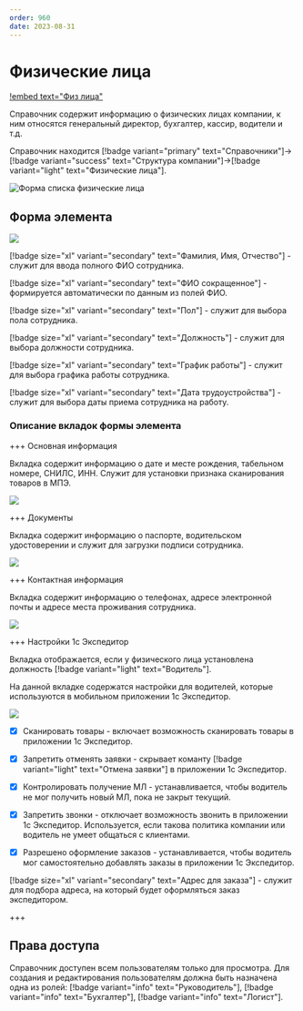 ```yaml
---
order: 960
date: 2023-08-31
---
```

# Физические лица

[!embed text="Физ лица"](https://vkvideo.ru/video-231770631_456239042)


Справочник содержит информацию о физических лицах компании, к ним относятся генеральный директор, бухгалтер, кассир, водители и т.д.

Справочник находится [!badge variant="primary" text="Справочники"]->[!badge variant="success" text="Структура компании"]->[!badge variant="light" text="Физические лица"].

![Форма списка физические лица](/images/Форма_списка_физические_лица.jpg)

## Форма элемента

![](/images/Форма_элемента_физические_лица.jpg)

[!badge size="xl" variant="secondary" text="Фамилия, Имя, Отчество"] -  служит для ввода полного ФИО сотрудника.

[!badge size="xl" variant="secondary" text="ФИО сокращенное"] - формируется автоматически по данным из полей ФИО.

[!badge size="xl" variant="secondary" text="Пол"] - служит для выбора пола сотрудника.

[!badge size="xl" variant="secondary" text="Должность"] - служит для выбора должности сотрудника.

[!badge size="xl" variant="secondary" text="График работы"] - служит для выбора графика работы сотрудника.

[!badge size="xl" variant="secondary" text="Дата трудоустройства"] - служит для выбора даты приема  сотрудника на работу.

### Описание вкладок формы элемента

+++ Основная информация

Вкладка содержит информацию о дате и месте рождения, табельном номере, СНИЛС, ИНН. Служит для установки признака сканирования товаров в МПЭ.

![](/images/Вкладка_осн_инф_физлица.jpg)

+++ Документы

Вкладка содержит информацию о паспорте, водительском удостоверении и служит для загрузки подписи сотрудника.

![](/images/Вкладка_док_физлица.jpg)

+++ Контактная информация

Вкладка содержит информацию о телефонах, адресе электронной почты и адресе места проживания сотрудника.

![](/images/Вкладка_контакты.jpg)

+++ Настройки 1с Экспедитор

Вкладка отображается, если у физического лица установлена должность [!badge variant="light" text="Водитель"]. 

На данной вкладке содержатся настройки для водителей, которые используются в мобильном приложении 1с Экспедитор.

![](/images/Вкладка_настройки_1с_экспедитор.jpg)

- [x] Сканировать товары - включает возможность сканировать товары в приложении 1с Экспедитор.

- [x] Запретить отменять заявки - скрывает команту [!badge variant="light" text="Отмена заявки"] в приложении 1с Экспедитор.

- [x] Контролировать получение МЛ - устанавливается, чтобы водитель не мог получить новый МЛ, пока не закрыт текущий.

- [x] Запретить звонки - отключает возможность звонить в приложении 1с Экспедитор. Используется, если такова политика компании или водитель не умеет общаться с клиентами.

- [x] Разрешено оформление заказов - устанавливается, чтобы водитель мог самостоятельно добавлять заказы в приложении 1с Экспедитор.

[!badge size="xl" variant="secondary" text="Адрес для заказа"] - служит для подбора адреса, на который будет оформляться заказ экспедитором.

+++

## Права доступа

Справочник доступен всем пользователям только для просмотра. Для создания и редактирования пользователям должна быть назначена одна из ролей: [!badge variant="info" text="Руководитель"], [!badge variant="info" text="Бухгалтер"], [!badge variant="info" text="Логист"].
